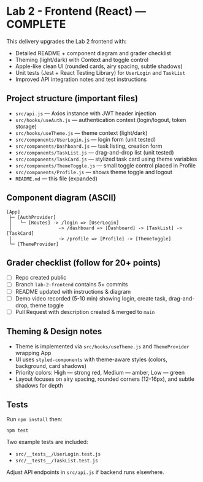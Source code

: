 
# Lab 2 - Frontend (React) — COMPLETE

This delivery upgrades the Lab 2 frontend with:
- Detailed README + component diagram and grader checklist
- Theming (light/dark) with Context and toggle control
- Apple-like clean UI (rounded cards, airy spacing, subtle shadows)
- Unit tests (Jest + React Testing Library) for `UserLogin` and `TaskList`
- Improved API integration notes and test instructions

## Project structure (important files)
- `src/api.js` — Axios instance with JWT header injection
- `src/hooks/useAuth.js` — authentication context (login/logout, token storage)
- `src/hooks/useTheme.js` — theme context (light/dark)
- `src/components/UserLogin.js` — login form (unit tested)
- `src/components/Dashboard.js` — task listing, creation form
- `src/components/TaskList.js` — drag-and-drop list (unit tested)
- `src/components/TaskCard.js` — stylized task card using theme variables
- `src/components/ThemeToggle.js` — small toggle control placed in Profile
- `src/components/Profile.js` — shows theme toggle and logout
- `README.md` — this file (expanded)

## Component diagram (ASCII)
```
[App] 
 ├─ [AuthProvider] 
 │   └─ [Routes] -> /login => [UserLogin]
 │                 -> /dashboard => [Dashboard] -> [TaskList] -> [TaskCard]
 │                 -> /profile => [Profile] -> [ThemeToggle]
 └─ [ThemeProvider]
```

## Grader checklist (follow for 20+ points)
- [ ] Repo created public
- [ ] Branch `lab-2-frontend` contains 5+ commits
- [ ] README updated with instructions & diagram
- [ ] Demo video recorded (5-10 min) showing login, create task, drag-and-drop, theme toggle
- [ ] Pull Request with description created & merged to `main`

## Theming & Design notes
- Theme is implemented via `src/hooks/useTheme.js` and `ThemeProvider` wrapping App
- UI uses `styled-components` with theme-aware styles (colors, background, card shadows)
- Priority colors: High — strong red, Medium — amber, Low — green
- Layout focuses on airy spacing, rounded corners (12-16px), and subtle shadows for depth

## Tests
Run `npm install` then:
```
npm test
```
Two example tests are included:
- `src/__tests__/UserLogin.test.js`
- `src/__tests__/TaskList.test.js`

Adjust API endpoints in `src/api.js` if backend runs elsewhere.

